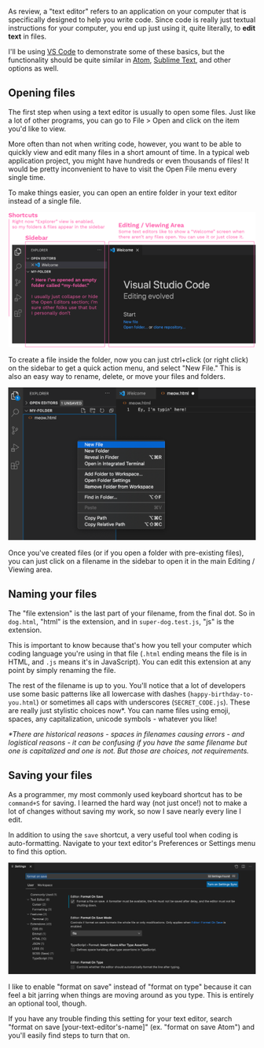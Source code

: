 As review, a "text editor" refers to an application on your computer that is specifically designed to help you write code. Since code is really just textual instructions for your computer, you end up just using it, quite literally, to **edit text** in files.

I'll be using [VS Code](https://code.visualstudio.com/download) to demonstrate some of these basics, but the functionality should be quite similar in [Atom](https://atom.io/), [Sublime Text](https://www.sublimetext.com/), and other options as well.

## Opening files

The first step when using a text editor is usually to open some files. Just like a lot of other programs, you can go to File > Open and click on the item you'd like to view.

More often than not when writing code, however, you want to be able to quickly view and edit many files in a short amount of time. In a typical web application project, you might have hundreds or even thousands of files! It would be pretty inconvenient to have to visit the Open File menu every single time.

To make things easier, you can open an entire folder in your text editor instead of a single file.

![A screenshot of what a text editor looks like.](./assets/02/text-editor-anatomy.png)

To create a file inside the folder, now you can just ctrl+click (or right click) on the sidebar to get a quick action menu, and select "New File." This is also an easy way to rename, delete, or move your files and folders.

![Ctrl+click (or right-click) the sidebar to create, edit, or delete files and folders easily.](./assets/02/text-editor-new-file.png)

Once you've created files (or if you open a folder with pre-existing files), you can just click on a filename in the sidebar to open it in the main Editing / Viewing area.

## Naming your files

The "file extension" is the last part of your filename, from the final dot. So in `dog.html`, "html" is the extension, and in `super-dog.test.js`, "js" is the extension.

This is important to know because that's how you tell your computer which coding language you're using in that file (`.html` ending means the file is in HTML, and `.js` means it's in JavaScript). You can edit this extension at any point by simply renaming the file.

The rest of the filename is up to you. You'll notice that a lot of developers use some basic patterns like all lowercase with dashes (`happy-birthday-to-you.html`) or sometimes all caps with underscores (`SECRET_CODE.js`). These are really just stylistic choices now\*. You can name files using emoji, spaces, any capitalization, unicode symbols - whatever you like!

_\*There are historical reasons - spaces in filenames causing errors - and logistical reasons - it can be confusing if you have the same filename but one is capitalized and one is not. But those are choices, not requirements._

## Saving your files

As a programmer, my most commonly used keyboard shortcut has to be `command+S` for saving. I learned the hard way (not just once!) not to make a lot of changes without saving my work, so now I save nearly every line I edit.

In addition to using the `save` shortcut, a very useful tool when coding is auto-formatting. Navigate to your text editor's Preferences or Settings menu to find this option.

![Enable "Format on Save" in your text editor settings.](./assets/02/format-on-save.png)

I like to enable "format on save" instead of "format on type" because it can feel a bit jarring when things are moving around as you type. This is entirely an optional tool, though.

If you have any trouble finding this setting for your text editor, search "format on save [your-text-editor's-name]" (ex. "format on save Atom") and you'll easily find steps to turn that on.
